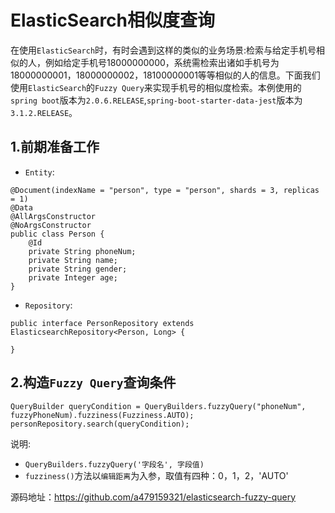 # ElasticSearch相似度查询
在使用`ElasticSearch`时，有时会遇到这样的类似的业务场景:检索与给定手机号相似的人，例如给定手机号18000000000，系统需检索出诸如手机号为18000000001，18000000002，18100000001等等相似的人的信息。下面我们使用`ElasticSearch`的`Fuzzy Query`来实现手机号的相似度检索。本例使用的`spring boot`版本为`2.0.6.RELEASE`,`spring-boot-starter-data-jest`版本为`3.1.2.RELEASE`。

## 1.前期准备工作
- `Entity`:

```
@Document(indexName = "person", type = "person", shards = 3, replicas = 1)
@Data
@AllArgsConstructor
@NoArgsConstructor
public class Person {
    @Id
    private String phoneNum;
    private String name;
    private String gender;
    private Integer age;
}

```
- `Repository`:

```
public interface PersonRepository extends ElasticsearchRepository<Person, Long> {

}
```
## 2.构造`Fuzzy Query`查询条件

```
QueryBuilder queryCondition = QueryBuilders.fuzzyQuery("phoneNum", fuzzyPhoneNum).fuzziness(Fuzziness.AUTO);
personRepository.search(queryCondition);
```
说明:
- `QueryBuilders.fuzzyQuery('字段名', 字段值)`
- `fuzziness()`方法以`编辑距离`为入参，取值有四种：0，1，2，'AUTO'

源码地址：https://github.com/a479159321/elasticsearch-fuzzy-query

